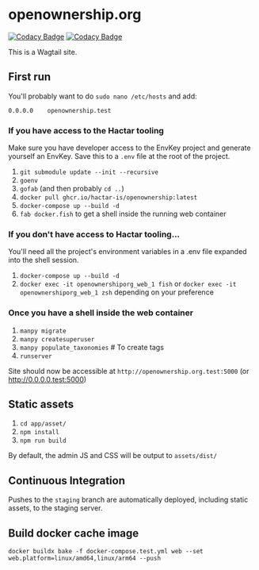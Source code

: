 # openownership.org

[![Codacy Badge](https://app.codacy.com/project/badge/Grade/20145b7e6389409fa98ec02be4fe5b1b)](https://www.codacy.com?utm_source=github.com&amp;utm_medium=referral&amp;utm_content=hactar-is/openownership.org&amp;utm_campaign=Badge_Grade) [![Codacy Badge](https://app.codacy.com/project/badge/Coverage/20145b7e6389409fa98ec02be4fe5b1b)](https://www.codacy.com?utm_source=github.com&utm_medium=referral&utm_content=hactar-is/openownership.org&utm_campaign=Badge_Coverage)

This is a Wagtail site.


## First run

You'll probably want to do `sudo nano /etc/hosts` and add:

`0.0.0.0    openownership.test`

### If you have access to the Hactar tooling

Make sure you have developer access to the EnvKey project and generate yourself an EnvKey. Save this to a `.env` file at the root of the project.

1. `git submodule update --init --recursive`
2. `goenv`
3. `gofab` (and then probably `cd ..`)
4. `docker pull ghcr.io/hactar-is/openownership:latest`
5. `docker-compose up --build -d`
6. `fab docker.fish` to get a shell inside the running web container


### If you don't have access to Hactar tooling...

You'll need all the project's environment variables in a .env file expanded into the shell session.

1. `docker-compose up --build -d`
2. `docker exec -it openownershiporg_web_1 fish` or `docker exec -it openownershiporg_web_1 zsh` depending on your preference

### Once you have a shell inside the web container

1. `manpy migrate`
2. `manpy createsuperuser`
3. `manpy populate_taxonomies`  # To create tags
4. `runserver`

Site should now be accessible at `http://openownership.org.test:5000` (or http://0.0.0.0.test:5000)

## Static assets

1. `cd app/asset/`
2. `npm install`
3. `npm run build`

By default, the admin JS and CSS will be output to `assets/dist/`


## Continuous Integration

Pushes to the `staging` branch are automatically deployed, including static assets, to the staging server. 


## Build docker cache image

```
docker buildx bake -f docker-compose.test.yml web --set web.platform=linux/amd64,linux/arm64 --push
```
